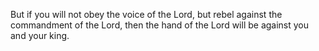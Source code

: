 But if you will not obey the voice of the Lord, but rebel against the commandment of the Lord, then the hand of the Lord will be against you and your king.
